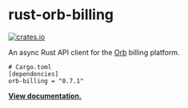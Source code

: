 # rust-orb-billing

[![crates.io](https://img.shields.io/crates/v/orb-billing.svg)](https://crates.io/crates/orb-billing)

An async Rust API client for the [Orb] billing platform.

```
# Cargo.toml
[dependencies]
orb-billing = "0.7.1"
```

**[View documentation.](https://docs.rs/orb-billing/0.7.1)**

[Orb]: https://withorb.com

